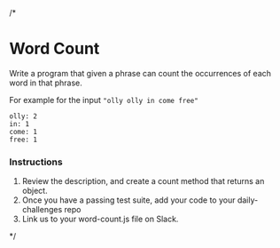/*
# Word Count

Write a program that given a phrase can count the occurrences of each word in that phrase.

For example for the input `"olly olly in come free"`

```plain
olly: 2
in: 1
come: 1
free: 1
```

### Instructions
1. Review the description, and create a count method that returns an object.
2. Once you have a passing test suite, add your code to your daily-challenges repo
3. Link us to your word-count.js file on Slack.

*/
